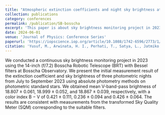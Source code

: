 ```yaml
---
title: "Atmospheric extinction coefficients and night sky brightness at Bosscha Observatory"
collection: publications
category: conferences
permalink: /publication/SB-bosscha
excerpt: 'This paper is about sky brightness monitoring project in 2023 at Bosscha Observatory using the 14-inch (f/7.2) Bosscha Robotic Telescope (BRT).'
date: 2024-06-01
venue: 'Journal of Physics: Conference Series'
paperurl: 'https://iopscience.iop.org/article/10.1088/1742-6596/2773/1/012003/pdf'
citation: 'Yusuf, M., Arwinata, H. I., Perhati, T., Satya, L., Jatmiko, A. T. P., Ramadhan, D. G., ... & Ramadhan, S. (2024). Atmospheric extinction coefficients and night sky brightness at Bosscha Observatory. In <i>Journal of Physics: Conference Series</i> (Vol. 2773, No. 1, p. 012003). IOP Publishing.'
---
```



We conducted a continuous sky brightness monitoring project in 2023 using the 14-inch (f/7.2) Bosscha Robotic Telescope (BRT) with Bessel filters at Bosscha Observatory. We present the initial measurement result of the extinction coefficient and sky brightness of three photometric nights from July to September 2023 using absolute photometry methods on photometric standard stars. We obtained mean V-band-pass brightness of 18.807 ± 0.061, 18.999 ± 0.052, and 18.867 ± 0.039, respectively, with a color index B − V of 0.421 ± 0.111, 0.236 ± 0.094 and 0.426 ± 0.064. The results are consistent with measurements from the transformed Sky Quality Meter (SQM) corresponding to the suitable filters.
